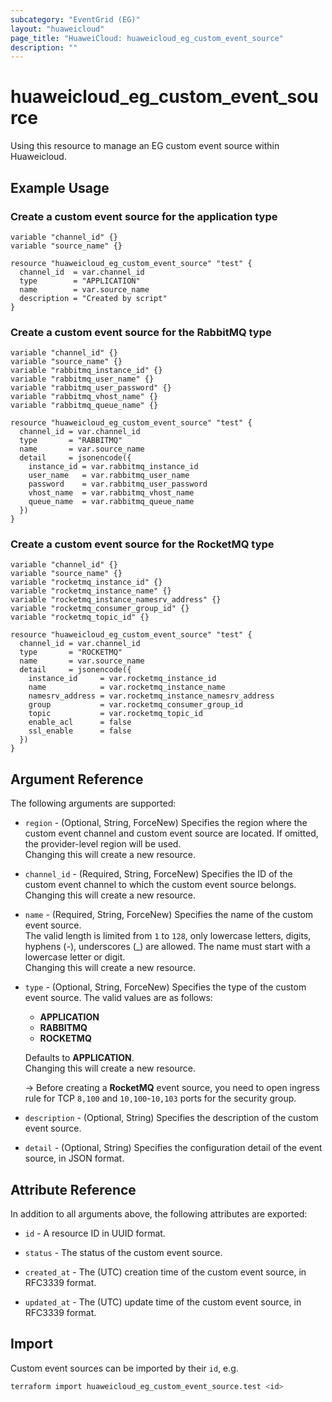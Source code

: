 ```yaml
---
subcategory: "EventGrid (EG)"
layout: "huaweicloud"
page_title: "HuaweiCloud: huaweicloud_eg_custom_event_source"
description: ""
---
```


# huaweicloud_eg_custom_event_source

Using this resource to manage an EG custom event source within Huaweicloud.

## Example Usage

### Create a custom event source for the application type

```hcl
variable "channel_id" {}
variable "source_name" {}

resource "huaweicloud_eg_custom_event_source" "test" {
  channel_id  = var.channel_id
  type        = "APPLICATION"
  name        = var.source_name
  description = "Created by script"
}
```

### Create a custom event source for the RabbitMQ type

```hcl
variable "channel_id" {}
variable "source_name" {}
variable "rabbitmq_instance_id" {}
variable "rabbitmq_user_name" {}
variable "rabbitmq_user_password" {}
variable "rabbitmq_vhost_name" {}
variable "rabbitmq_queue_name" {}

resource "huaweicloud_eg_custom_event_source" "test" {
  channel_id = var.channel_id
  type       = "RABBITMQ"
  name       = var.source_name
  detail     = jsonencode({
    instance_id = var.rabbitmq_instance_id
    user_name   = var.rabbitmq_user_name
    password    = var.rabbitmq_user_password
    vhost_name  = var.rabbitmq_vhost_name
    queue_name  = var.rabbitmq_queue_name
  })
}
```

### Create a custom event source for the RocketMQ type

```hcl
variable "channel_id" {}
variable "source_name" {}
variable "rocketmq_instance_id" {}
variable "rocketmq_instance_name" {}
variable "rocketmq_instance_namesrv_address" {}
variable "rocketmq_consumer_group_id" {}
variable "rocketmq_topic_id" {}

resource "huaweicloud_eg_custom_event_source" "test" {
  channel_id = var.channel_id
  type       = "ROCKETMQ"
  name       = var.source_name
  detail     = jsonencode({
    instance_id     = var.rocketmq_instance_id
    name            = var.rocketmq_instance_name
    namesrv_address = var.rocketmq_instance_namesrv_address
    group           = var.rocketmq_consumer_group_id
    topic           = var.rocketmq_topic_id
    enable_acl      = false
    ssl_enable      = false
  })
}
```

## Argument Reference

The following arguments are supported:

* `region` - (Optional, String, ForceNew) Specifies the region where the custom event channel and custom event source
  are located. If omitted, the provider-level region will be used.  
  Changing this will create a new resource.

* `channel_id` - (Required, String, ForceNew) Specifies the ID of the custom event channel to which the custom event
  source belongs.  
  Changing this will create a new resource.

* `name` - (Required, String, ForceNew) Specifies the name of the custom event source.  
  The valid length is limited from `1` to `128`, only lowercase letters, digits, hyphens (-), underscores (_) are
  allowed. The name must start with a lowercase letter or digit.  
  Changing this will create a new resource.

* `type` - (Optional, String, ForceNew) Specifies the type of the custom event source.
  The valid values are as follows:
  + **APPLICATION**
  + **RABBITMQ**
  + **ROCKETMQ**

  Defaults to **APPLICATION**.  
  Changing this will create a new resource.

  -> Before creating a **RocketMQ** event source, you need to open ingress rule for TCP `8,100` and `10,100`-`10,103`
     ports for the security group.

* `description` - (Optional, String) Specifies the description of the custom event source.

* `detail` - (Optional, String) Specifies the configuration detail of the event source, in JSON format.

## Attribute Reference

In addition to all arguments above, the following attributes are exported:

* `id` - A resource ID in UUID format.

* `status` - The status of the custom event source.

* `created_at` - The (UTC) creation time of the custom event source, in RFC3339 format.

* `updated_at` - The (UTC) update time of the custom event source, in RFC3339 format.

## Import

Custom event sources can be imported by their `id`, e.g.

```bash
terraform import huaweicloud_eg_custom_event_source.test <id>
```
